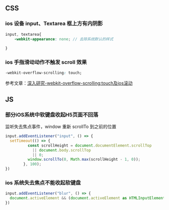 ## CSS

### ios 设备 input、Textarea 框上方有内阴影

```scss
input, textarea{
    -webkit-appearance: none; // 去除系统默认的样式
  
}
```



### ios 手指滑动动作不触发 scroll 效果

```css
-webkit-overflow-scrolling: touch;
```

参考文章：[深入研究-webkit-overflow-scrolling:touch及ios滚动](https://www.cnblogs.com/xiahj/p/8036419.html)

## JS

### 部分iOS系统中软键盘收起H5页面不回落

监听失去焦点事件，window 重新 scrollTo 到之前的位置

```js
input.addEventListener("input", () => {
  setTimeout(() => {
          const scrollHeight = document.documentElement.scrollTop
          	|| document.body.scrollTop
          	|| 0;
          window.scrollTo(0, Math.max(scrollHeight - 1, 0));
        }, 100);
})
```



### ios 系统失去焦点不能收起软键盘

```js
input.addEventListener("blur", () => {
  document.activeElement && (document.activeElement as HTMLInputElement).blur();
})
```

